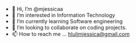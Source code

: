 - 👋 Hi, I’m @mjessicaa
- 👀 I’m interested in Information Technology
- 🌱 I’m currently learning Software engineering
- 💞️ I’m looking to collaborate on coding projects.
- 📫 How to reach me ... hlulimjessica@gmail.com

<!---
mjessicaa/mjessicaa is a ✨ special ✨ repository because its `README.md` (this file) appears on your GitHub profile.
You can click the Preview link to take a look at your changes.
--->
